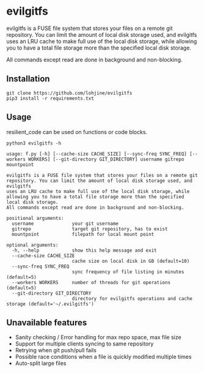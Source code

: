 # evilgitfs

evilgitfs is a FUSE file system that stores your files on a remote git repository. You can limit the amount of local disk storage used, and evilgitfs uses an LRU cache to make full use of the local disk storage, while allowing you to have a total file storage more than the specified local disk storage.

All commands except read are done in background and non-blocking.

## Installation

```
git clone https://github.com/lohjine/evilgitfs
pip3 install -r requirements.txt
```

## Usage

resilient_code can be used on functions or code blocks.

```
python3 evilgitfs -h

usage: f.py [-h] [--cache-size CACHE_SIZE] [--sync-freq SYNC_FREQ] [--workers WORKERS] [--git-directory GIT_DIRECTORY] username gitrepo mountpoint

evilgitfs is a FUSE file system that stores your files on a remote git repository. You can limit the amount of local disk storage used, and evilgitfs
uses an LRU cache to make full use of the local disk storage, while allowing you to have a total file storage more than the specified local disk storage.
All commands except read are done in background and non-blocking.

positional arguments:
  username              your git username
  gitrepo               target git repository, has to exist
  mountpoint            filepath for local mount point

optional arguments:
  -h, --help            show this help message and exit
  --cache-size CACHE_SIZE
                        cache size on local disk in GB (default=10)
  --sync-freq SYNC_FREQ
                        sync frequency of file listing in minutes (default=5)
  --workers WORKERS     number of threads for git operations (default=5)
  --git-directory GIT_DIRECTORY
                        directory for evilgitfs operations and cache storage (default='~/.evilgitfs')
```

## Unavailable features

* Sanity checking / Error handling for max repo space, max file size
* Support for multiple clients syncing to same repository
* Retrying when git push/pull fails
* Possible race conditions when a file is quickly modified multiple times
* Auto-split large files
